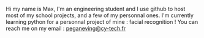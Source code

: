 Hi my name is Max, I'm an engineering student and I use github to host most of my school projects, and a few of my personnal ones.
I'm currently learning python for a personnal project of mine : facial recognition ! 
You can reach me on my email : peganeving@cy-tech.fr
